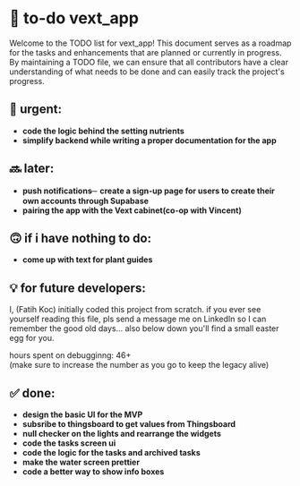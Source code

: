 
# 📝 to-do vext_app
Welcome to the TODO list for vext_app! This document serves as a roadmap for the tasks and enhancements that are planned or currently in progress. By maintaining a TODO file, we can ensure that all contributors have a clear understanding of what needs to be done and can easily track the project's progress.

## 🚨 urgent:
- **code the logic behind the setting nutrients**
- **simplify backend while writing a proper documentation for the app**

## 🔜 later:
- **push notifications** 
̶- **create a sign-up page for users to create their own accounts through Supabase**
- **pairing the app with the Vext cabinet(co-op with Vincent)**

## 🙃 if i have nothing to do:
- **come up with text for plant guides** 

## 💡 for future developers:
I, (Fatih Koc) initially coded this project from scratch. if you ever see yourself reading this file, pls send a message me on LinkedIn so I can remember the good old days...  also below down you'll find a small easter egg for you. 

hours spent on debugginng: 46+  
(make sure to increase the number as you go to keep the legacy alive)

## ✅ done: 
- **design the basic UI for the MVP**
- **subsribe to thingsboard to get values from Thingsboard**
- **null checker on the lights and rearrange the widgets**
- **code the tasks screen ui** 
- **code the logic for the tasks and archived tasks** 
- **make the water screen prettier** 
- **code a better way to show info boxes**


